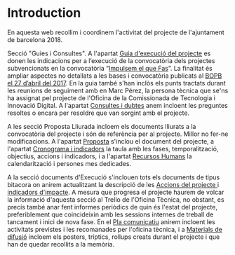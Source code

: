 # Introduction

En aquesta web recollim i coordinem l'activitat del projecte de l'ajuntament de barcelona 2018.

Secció "Guies i Consultes". A l'apartat [Guia d'execució del projecte](guies-i-consultes/guia-dexecucio-del-projecte.md) es donen les indicacions per a l’execució de la convocatòria dels projectes subvencionats en la convocatòria “[Impulsem el que Fas](https://empreses.barcelonactiva.cat/ca_ES/web/es/impulsem-el-que-fas)”. La finalitat és ampliar aspectes no detallats a les bases i convocatòria publicats al [BOPB el 27 d’abril del 2017](https://empreses.barcelonactiva.cat/documents/20592/124769/BOPB+Impulsem/83d74f9f-8437-4d67-ac92-312e65d5acdf). En la guia també s'han inclòs els punts tractats durant les reunions de seguiment amb en Marc Pérez, la persona tècnica que se'ns ha assignat pel projecte de l'Oficina de la Comissionada de Tecnologia i Innovació Digital. A l'apartat [Consultes i dubtes](guies-i-consultes/consultes-i-dubtes.md) anem incloent les preguntes resoltes o encara per resoldre que van sorgint amb el projecte.

A les secció Proposta Lliurada incloem els documents lliurats a la convocatòria del projecte i són de referència per al projecte. Millor no fer-ne modificacions. A l'apartat [Proposta](proposta-lliurada/proposta.md) s'inclou el document del projecte, a l'apartat [Cronograma i indicadors](proposta-lliurada/cronograma-i-indicadors.md) la taula amb les fases, temporalització, objectius, accions i indicadors, i a l'apartat [Recursos Humans](proposta-lliurada/recursos-humans.md) la calendarització i persones mes dedicades.

A la secció documents d'Execució s'inclouen tots els documents de tipus bitacora on anirem actualitzant la descripció de les [Accions del projecte ](documents-execucio/accions-del-projecte.md)i [indicadors d'impacte](documents-execucio/indicadors-impacte.md). A mesura que progresa el projecte haurem de volcar la informació d'aquesta secció al Trello de l'Oficina Tècnica, no obstant, es precís també anar fent informes periòdics de quin és l'estat del projecte, preferiblement que coincideixin amb les sessions internes de treball de tancament i inici de nova fase. En el [Pla comunicatiu](documents-execucio/pla-comunicatiu.md) anirem incloent les activitats previstes i les recomanades per l'oficina tècnica, i a [Materials de difusió](documents-execucio/materials-de-difusio/) incloem els posters, tríptics, rollups creats durant el projecte i que han de quedar recollits a la memòria.

